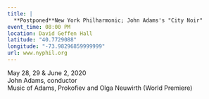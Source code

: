 ```yaml
---
title: |
  **Postponed**New York Philharmonic; John Adams's "City Noir"
event_time: 08:00 PM
location: David Geffen Hall
latitude: "40.7729088"
longitude: "-73.98296859999999"
url: www.nyphil.org
---
```

May 28, 29 & June 2, 2020<br>
John Adams, conductor<br>
Music of Adams, Prokofiev and Olga Neuwirth (World Premiere)